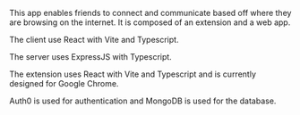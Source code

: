 This app enables friends to connect and communicate based off where they are browsing on the internet.
It is composed of an extension and a web app.

The client use React with Vite and Typescript.

The server uses ExpressJS with Typescript.

The extension uses React with Vite and Typescript and is currently designed for Google Chrome.

Auth0 is used for authentication and MongoDB is used for the database.